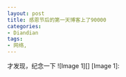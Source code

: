 ```yaml
---
layout: post
title: 感恩节后的第一天博客上了90000
categories:
- Diandian
tags:
- 网络, 
---
```

才发现，纪念一下 !\[Image 1\]\[\] \[Image 1\]: